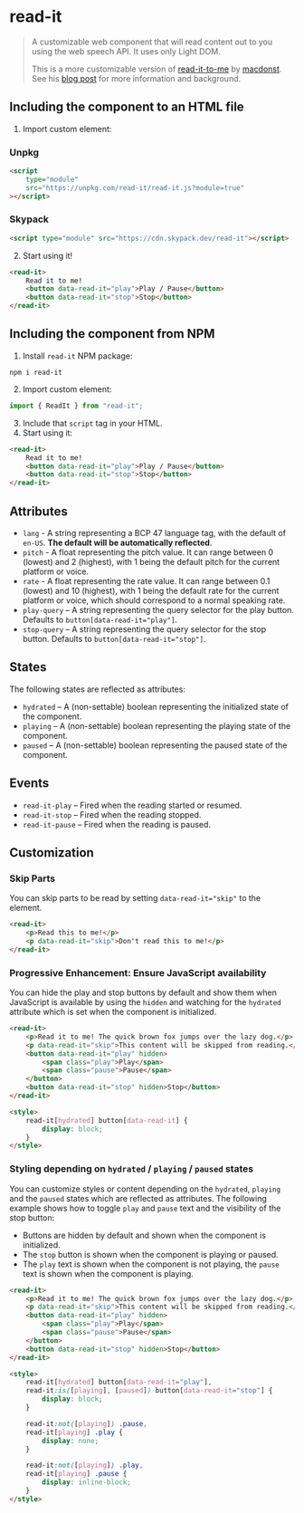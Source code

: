 # read-it

> A customizable web component that will read content out to you using the web speech API. It uses only Light DOM.
>
> This is a more customizable version of [read-it-to-me](https://github.com/macdonst/read-it-to-me) by [macdonst](https://simonmacdonald.com). See his [blog post](https://simonmacdonald.com/blog/posts/2024-02-01-read-it-to-me-component) for more information and background.

## Including the component to an HTML file

1. Import custom element:

### Unpkg

```html
<script
	type="module"
	src="https://unpkg.com/read-it/read-it.js?module=true"
></script>
```

### Skypack

```html
<script type="module" src="https://cdn.skypack.dev/read-it"></script>
```

2. Start using it!

```html
<read-it>
	Read it to me!
	<button data-read-it="play">Play / Pause</button>
	<button data-read-it="stop">Stop</button>
</read-it>
```

## Including the component from NPM

1. Install `read-it` NPM package:

```console
npm i read-it
```

2. Import custom element:

```javascript
import { ReadIt } from "read-it";
```

3. Include that `script` tag in your HTML.
4. Start using it:

```html
<read-it>
	Read it to me!
	<button data-read-it="play">Play / Pause</button>
	<button data-read-it="stop">Stop</button>
</read-it>
```

## Attributes

-   `lang` - A string representing a BCP 47 language tag, with the default of `en-US`. **The default will be automatically reflected**.
-   `pitch` - A float representing the pitch value. It can range between 0 (lowest) and 2 (highest), with 1 being the default pitch for the current platform or voice.
-   `rate` - A float representing the rate value. It can range between 0.1 (lowest) and 10 (highest), with 1 being the default rate for the current platform or voice, which should correspond to a normal speaking rate.
-   `play-query` – A string representing the query selector for the play button. Defaults to `button[data-read-it="play"]`.
-   `stop-query` – A string representing the query selector for the stop button. Defaults to `button[data-read-it="stop"]`.

## States

The following states are reflected as attributes:

-   `hydrated` – A (non-settable) boolean representing the initialized state of the component.
-   `playing` – A (non-settable) boolean representing the playing state of the component.
-   `paused` – A (non-settable) boolean representing the paused state of the component.

## Events

-   `read-it-play` – Fired when the reading started or resumed.
-   `read-it-stop` – Fired when the reading stopped.
-   `read-it-pause` – Fired when the reading is paused.

## Customization

### Skip Parts

You can skip parts to be read by setting `data-read-it="skip"` to the element.

```html
<read-it>
	<p>Read this to me!</p>
	<p data-read-it="skip">Don't read this to me!</p>
</read-it>
```

### Progressive Enhancement: Ensure JavaScript availability

You can hide the play and stop buttons by default and show them when JavaScript is available by using the `hidden` and watching for the `hydrated` attribute which is set when the component is initialized.

```html
<read-it>
	<p>Read it to me! The quick brown fox jumps over the lazy dog.</p>
	<p data-read-it="skip">This content will be skipped from reading.</p>
	<button data-read-it="play" hidden>
		<span class="play">Play</span>
		<span class="pause">Pause</span>
	</button>
	<button data-read-it="stop" hidden>Stop</button>
</read-it>

<style>
	read-it[hydrated] button[data-read-it] {
		display: block;
	}
</style>
```

### Styling depending on `hydrated` / `playing` / `paused` states

You can customize styles or content depending on the `hydrated`, `playing` and the `paused` states which are reflected as attributes. The following example shows how to toggle `play` and `pause` text and the visibility of the stop button:

-   Buttons are hidden by default and shown when the component is initialized.
-   The `stop` button is shown when the component is playing or paused.
-   The `play` text is shown when the component is not playing, the `pause` text is shown when the component is playing.

```html
<read-it>
	<p>Read it to me! The quick brown fox jumps over the lazy dog.</p>
	<p data-read-it="skip">This content will be skipped from reading.</p>
	<button data-read-it="play" hidden>
		<span class="play">Play</span>
		<span class="pause">Pause</span>
	</button>
	<button data-read-it="stop" hidden>Stop</button>
</read-it>

<style>
	read-it[hydrated] button[data-read-it="play"],
	read-it:is([playing], [paused]) button[data-read-it="stop"] {
		display: block;
	}

	read-it:not([playing]) .pause,
	read-it[playing] .play {
		display: none;
	}

	read-it:not([playing]) .play,
	read-it[playing] .pause {
		display: inline-block;
	}
</style>
```
